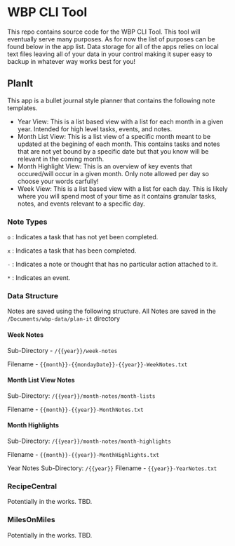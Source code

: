 # WBP CLI Tool

This repo contains source code for the WBP CLI Tool. This tool will eventually serve many purposes.
As for now the list of purposes can be found below in the app list. Data storage for all of the apps
relies on local text files leaving all of your data in your control making it super easy to backup
in whatever way works best for you!

## PlanIt

This app is a bullet journal style planner that contains the following note templates.

- Year View: This is a list based view with a list for each month in a given year. Intended for
high level tasks, events, and notes.
- Month List View: This is a list view of a specific month meant to be updated at the begining of each month.
This contains tasks and notes that are not yet bound by a specific date but that you know will be 
relevant in the coming month.
- Month Highlight View: This is an overview of key events that occured/will occur in a given month. Only 
note allowed per day so choose your words carfully!
- Week View: This is a list based view with a list for each day. This is likely where you will spend most of your time as it contains granular tasks, notes, and events relevant to a specific day.

### Note Types

`o` : Indicates a task that has not yet been completed.

`x` : Indicates a task that has been completed.

`-` : Indicates a note or thought that has no particular action attached to it.

`*` : Indicates an event.

### Data Structure

Notes are saved using the following structure.
All Notes are saved in the `/Documents/wbp-data/plan-it` directory

#### Week Notes

Sub-Directory - `/{{year}}/week-notes`

Filename - `{{month}}-{{mondayDate}}-{{year}}-WeekNotes.txt`

#### Month List View Notes

Sub-Directory: `/{{year}}/month-notes/month-lists`

Filename - `{{month}}-{{year}}-MonthNotes.txt`

#### Month Highlights 

Sub-Directory: `/{{year}}/month-notes/month-highlights`

Filename - `{{month}}-{{year}}-MonthHighlights.txt`

Year Notes
Sub-Directory: `/{{year}}`
Filename - `{{year}}-YearNotes.txt`

### RecipeCentral

Potentially in the works. TBD.

### MilesOnMiles

Potentially in the works. TBD.
